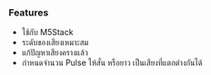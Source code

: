 ### Features

- ใช้กับ M5Stack
- ระดับของเสียงเหมาะสม
- แก้ปัญหาเสียงครางแล้ว
- กำหนดจำนวน Pulse ให้สั่น หรือยาว เป็นเสียงที่แตกต่างกันได้
